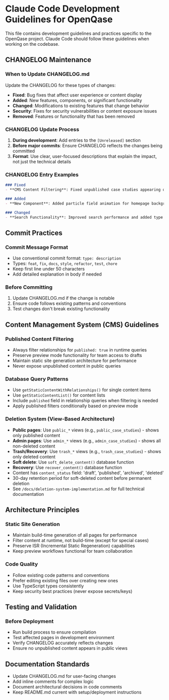# Claude Code Development Guidelines for OpenQase

This file contains development guidelines and practices specific to the OpenQase project. Claude Code should follow these guidelines when working on the codebase.

## CHANGELOG Maintenance

### When to Update CHANGELOG.md
Update the CHANGELOG for these types of changes:
- **Fixed**: Bug fixes that affect user experience or content display
- **Added**: New features, components, or significant functionality
- **Changed**: Modifications to existing features that change behavior
- **Security**: Fixes for security vulnerabilities or content exposure issues
- **Removed**: Features or functionality that has been removed

### CHANGELOG Update Process
1. **During development**: Add entries to the `[Unreleased]` section
2. **Before major commits**: Ensure CHANGELOG reflects the changes being committed
3. **Format**: Use clear, user-focused descriptions that explain the impact, not just the technical details

### CHANGELOG Entry Examples
```markdown
### Fixed
- **CMS Content Filtering**: Fixed unpublished case studies appearing on public pages

### Added  
- **New Component**: Added particle field animation for homepage background

### Changed
- **Search Functionality**: Improved search performance and added type filtering
```

## Commit Practices

### Commit Message Format
- Use conventional commit format: `type: description`
- Types: `feat`, `fix`, `docs`, `style`, `refactor`, `test`, `chore`
- Keep first line under 50 characters
- Add detailed explanation in body if needed

### Before Committing
1. Update CHANGELOG.md if the change is notable
2. Ensure code follows existing patterns and conventions
3. Test changes don't break existing functionality

## Content Management System (CMS) Guidelines

### Published Content Filtering
- Always filter relationships for `published: true` in runtime queries
- Preserve preview mode functionality for team access to drafts
- Maintain static site generation architecture for performance
- Never expose unpublished content in public queries

### Database Query Patterns
- Use `getStaticContentWithRelationships()` for single content items
- Use `getStaticContentList()` for content lists
- Include `published` field in relationship queries when filtering is needed
- Apply published filters conditionally based on preview mode

### Deletion System (View-Based Architecture)
- **Public pages**: Use `public_*` views (e.g., `public_case_studies`) - shows only published content
- **Admin pages**: Use `admin_*` views (e.g., `admin_case_studies`) - shows all non-deleted content
- **Trash/Recovery**: Use `trash_*` views (e.g., `trash_case_studies`) - shows only deleted content
- **Soft delete**: Use `soft_delete_content()` database function
- **Recovery**: Use `recover_content()` database function
- Content has `content_status` field: 'draft', 'published', 'archived', 'deleted'
- 30-day retention period for soft-deleted content before permanent deletion
- See `/docs/deletion-system-implementation.md` for full technical documentation

## Architecture Principles

### Static Site Generation
- Maintain build-time generation of all pages for performance
- Filter content at runtime, not build-time (except for special cases)
- Preserve ISR (Incremental Static Regeneration) capabilities
- Keep preview workflows functional for team collaboration

### Code Quality
- Follow existing code patterns and conventions
- Prefer editing existing files over creating new ones
- Use TypeScript types consistently
- Keep security best practices (never expose secrets/keys)

## Testing and Validation

### Before Deployment
- Run build process to ensure compilation
- Test affected pages in development environment
- Verify CHANGELOG accurately reflects changes
- Ensure no unpublished content appears in public views

## Documentation Standards

- Update CHANGELOG.md for user-facing changes
- Add inline comments for complex logic
- Document architectural decisions in code comments
- Keep README.md current with setup/deployment instructions
